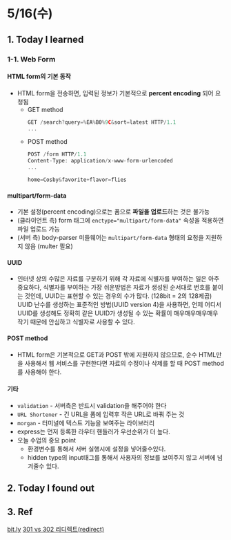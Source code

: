 # 5/16(수)

## 1. Today I learned

### 1-1. Web Form 

#### HTML form의 기본 동작
- HTML form을 전송하면, 입력된 정보가 기본적으로 **percent encoding** 되어 요청됨
  - GET method
    ```js
    GET /search?query=%EA%B0%9C&sort=latest HTTP/1.1
    ...
    ```
  - POST method
    ```js
    POST /form HTTP/1.1
    Content-Type: application/x-www-form-urlencoded
    ...

    home=Cosby&favorite+flavor=flies
    ```

#### multipart/form-data
- 기본 설정(percent encoding)으로는 폼으로 **파일을 업로드**하는 것은 불가능
- (클라이언트 측) form 태그에 `enctype="multipart/form-data"` 속성을 적용하면 파일 업로드 가능
- (서버 측) body-parser 미들웨어는 `multipart/form-data` 형태의 요청을 지원하지 않음 (multer 필요)

#### UUID
- 인터넷 상의 수많은 자료를 구분하기 위해 각 자료에 식별자를 부여하는 일은 아주 중요하다, 식별자를 부여하는 가장 쉬운방법은 자료가 생성된 순서대로 번호를 붙이는 것인데, UUID는 표현할 수 있는 경우의 수가 많다. (128bit = 2의 128제곱) UUID 난수를 생성하는 표준적인 방법(UUID version 4)을 사용하면, 언제 어디서 UUID를 생성해도 정확히 같은 UUID가 생성될 수 있는 확률이 매우매우매우매우 작기 때문에 안심하고 식별자로 사용할 수 있다.

#### POST method
- HTML form은 기본적으로 GET과 POST 밖에 지원하지 않으므로, 순수 HTML만을 사용해서 웹 서비스를 구현한다면 자료의 수정이나 삭제를 할 때 POST method를 사용해야 한다.

#### 기타
- `validation` - 서버측은 반드시 validation을 해주어야 한다
- `URL Shortener` - 긴 URL을 폼에 입력후 작은 URL로 바꿔 주는 것
- `morgan` - 터미널에 텍스트 기능을 보여주는 라이브러리
- express는 먼저 등록한 라우터 핸들러가 우선순위가 더 높다.
- 오늘 수업의 중요 point
  - 환경변수를 통해서 서버 실행시에 설정을 넣어줄수있다.
  - hidden type의 input태그를 통해서 사용자의 정보를 보여주지 않고 서버에 넘겨줄수 있다.

## 2. Today I found out

## 3. Ref
[bit.ly](https://bitly.com/)
[301 vs 302 리디렉트(redirect)](http://www.seo-korea.com/301-vs-302-redirect/)